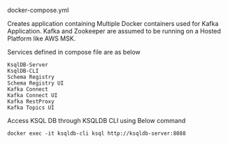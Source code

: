 docker-compose.yml

Creates application containing Multiple Docker containers used for Kafka Application. Kafka and Zookeeper are assumed to be running on a Hosted Platform like AWS MSK.

Services defined in compose file are as below

    KsqlDB-Server
    KsqlDB-CLI
    Schema Registry
    Schema Registry UI
    Kafka Connect
    Kafka Connect UI
    Kafka RestProxy
    Kafka Topics UI
    
Access KSQL DB through KSQLDB CLI using Below command

    docker exec -it ksqldb-cli ksql http://ksqldb-server:8088
